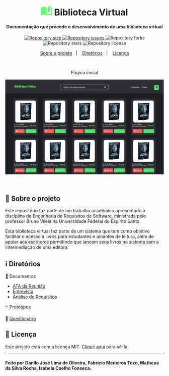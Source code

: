<h1 align="center">
    <img alt="Biblioteca Virtual" src="https://github.com/Danilo-Js/Biblioteca-Virtual/blob/main/Protótipos/Vector.png" width="35"/> Biblioteca Virtual
</h1>

<h4 align="center">
  Documentação que precede o desenvolvimento de uma biblioteca virtual
</h4>

<p align="center">
  <a href="https://img.shields.io/github/repo-size/Danilo-Js/Biblioteca-Virtual/commits/master">
    <img alt="Repository size" src="https://img.shields.io/github/repo-size/Danilo-Js/Biblioteca-Virtual">
  </a>

  <a href="https://img.shields.io/github/issues/Danilo-Js/Biblioteca-Virtual/issues">
    <img alt="Repository issues" src="https://img.shields.io/github/issues/Danilo-Js/Biblioteca-Virtual">
  </a>
  
  <img alt="Repository forks" src="https://img.shields.io/github/forks/Danilo-Js/Biblioteca-Virtual">
  
  <img alt="Repository stars" src="https://img.shields.io/github/stars/Danilo-Js/Biblioteca-Virtual">
  
  <img alt="Repository license" src="https://img.shields.io/github/license/Danilo-Js/Biblioteca-Virtual">
  
</p>

<p align="center" direction="row">
  <a href="#rocket-sobre-o-projeto">Sobre o projeto</a>&nbsp;&nbsp;&nbsp;|&nbsp;&nbsp;&nbsp;
  <a href="#information_source-diretórios">Diretórios</a>&nbsp;&nbsp;&nbsp;|&nbsp;&nbsp;&nbsp;
  <a href="#memo-licença">Licença</a>
</p>

</br>

<p align="center">Página inicial</p>
<p align="center">
  <img alt="Web" width="600" height="300" src="https://github.com/Danilo-Js/Biblioteca-Virtual/blob/main/Protótipos/Home.png">
</p>

</br>

## :rocket: Sobre o projeto
Este repositório faz parte de um trabalho acadêmico apresentado à disciplina de Engenharia de Requisitos de Software, ministrada pelo professor Bruno Vilela na Universidade Federal do Espírito Santo.

Esta biblioteca virtual faz parte de um sistema que tem como objetivo facilitar o acesso a livros para estudantes e amantes de leitura, além de apoiar aos escritores permitindo que lancem seus livros no sistema sem a intermediação de uma editora.

## :information_source: Diretórios
:file_folder: Documentos
* [ATA da Reunião](https://github.com/Danilo-Js/Biblioteca-Virtual/blob/main/Documentos/ATA%20da%20reuniao.pdf)
* [Entrevista](https://github.com/Danilo-Js/Biblioteca-Virtual/blob/main/Documentos/Entrevista.pdf)
* [Análise de Requisitos](https://google.com)

:black_joker: [Protótipos](https://github.com/Danilo-Js/Biblioteca-Virtual/tree/main/Protótipos)

:page_with_curl: [Questionário](https://github.com/Danilo-Js/Biblioteca-Virtual/tree/main/Questionário)


## :memo: Licença
Este projeto está com a licença MIT. [Clique aqui](https://github.com/Danilo-Js/Biblioteca-Virtual/blob/master/LICENSE) para vê-la.

---

#### Feito por Danilo José Lima de Oliveira, Fabrício Medeiros Tozo, Matheus da Silva Rocha, Isabela Coelho Fonseca.
